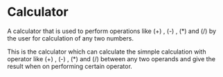 # Calculator             
A calculator that is used to perform operations like (+) , (-) , (*) and (/) by the user for calculation of any two numbers.
                         
This is the calculator which can calculate the simnple calculation with operator like (+) , (-) , (*) and (/) between any
two operands and give the result when on performing certain operator.
